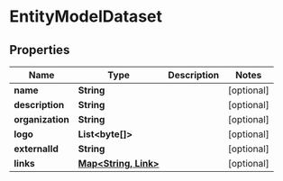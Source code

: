 

# EntityModelDataset

## Properties

Name | Type | Description | Notes
------------ | ------------- | ------------- | -------------
**name** | **String** |  |  [optional]
**description** | **String** |  |  [optional]
**organization** | **String** |  |  [optional]
**logo** | **List&lt;byte[]&gt;** |  |  [optional]
**externalId** | **String** |  |  [optional]
**links** | [**Map&lt;String, Link&gt;**](Link.md) |  |  [optional]




